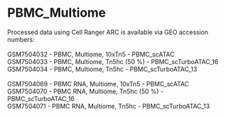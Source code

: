 # PBMC_Multiome

Processed data using Cell Ranger ARC is available via GEO accession numbers: <br>
<br>
GSM7504032 - PBMC, Multiome, 10xTn5 - PBMC_scATAC <br>
GSM7504033 - PBMC, Multiome, Tn5hc (50 %) - PBMC_scTurboATAC_16  <br>
GSM7504034 - PBMC, Multiome, Tn5hc - PBMC_scTurboATAC_13  <br>
<br>
GSM7504069 - PBMC RNA, Multiome, 10xTn5 - PBMC_scATAC  <br>
GSM7504070 - PBMC RNA, Multiome, Tn5hc (50 %) - PBMC_scTurboATAC_16   <br>
GSM7504071 - PBMC RNA, Multiome, Tn5hc - PBMC_scTurboATAC_13   <br>

